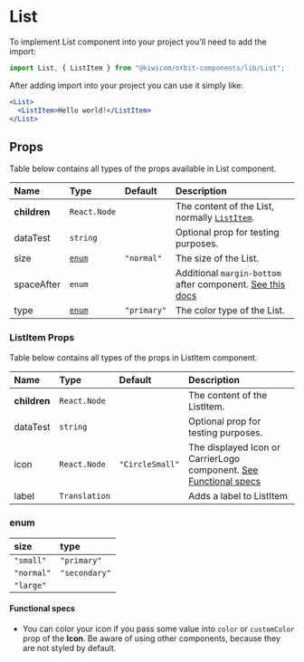 # List

To implement List component into your project you'll need to add the import:

```jsx
import List, { ListItem } from "@kiwicom/orbit-components/lib/List";
```

After adding import into your project you can use it simply like:

```jsx
<List>
  <ListItem>Hello world!</ListItem>
</List>
```

## Props

Table below contains all types of the props available in List component.

| Name         | Type            | Default     | Description                                                                                                                                                               |
| :----------- | :-------------- | :---------- | :------------------------------------------------------------------------------------------------------------------------------------------------------------------------ |
| **children** | `React.Node`    |             | The content of the List, normally [`ListItem`](#listitem-props).                                                                                                          |
| dataTest     | `string`        |             | Optional prop for testing purposes.                                                                                                                                       |
| size         | [`enum`](#enum) | `"normal"`  | The size of the List.                                                                                                                                                     |
| spaceAfter   | `enum`          |             | Additional `margin-bottom` after component. [See this docs](https://github.com/kiwicom/orbit-components/tree/master/packages/orbit-components/src/common/getSpacingToken) |
| type         | [`enum`](#enum) | `"primary"` | The color type of the List.                                                                                                                                               |

### ListItem Props

Table below contains all types of the props in ListItem component.

| Name         | Type          | Default         | Description                                                                            |
| :----------- | :------------ | :-------------- | :------------------------------------------------------------------------------------- |
| **children** | `React.Node`  |                 | The content of the ListItem.                                                           |
| dataTest     | `string`      |                 | Optional prop for testing purposes.                                                    |
| icon         | `React.Node`  | `"CircleSmall"` | The displayed Icon or CarrierLogo component. [See Functional specs](#functional-specs) |
| label        | `Translation` |                 | Adds a label to ListItem                                                               |

### enum

| size       | type          |
| :--------- | :------------ |
| `"small"`  | `"primary"`   |
| `"normal"` | `"secondary"` |
| `"large"`  |

#### Functional specs

- You can color your icon if you pass some value into `color` or `customColor` prop of the **Icon**. Be aware of using other components, because they are not styled by default.
